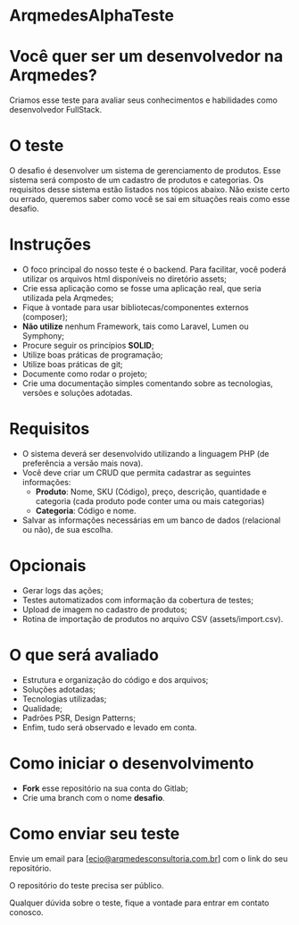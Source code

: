 # ArqmedesAlphaTeste

# Você quer ser um desenvolvedor na Arqmedes?

Criamos esse teste para avaliar seus conhecimentos e habilidades como desenvolvedor FullStack.

# O teste

O desafio é desenvolver um sistema de gerenciamento de produtos. Esse sistema será composto de um cadastro de produtos e categorias. Os requisitos desse sistema estão listados nos tópicos abaixo.
Não existe certo ou errado, queremos saber como você se sai em situações reais como esse desafio.

# Instruções

- O foco principal do nosso teste é o backend. Para facilitar, você poderá utilizar os arquivos html  disponíveis no diretório assets;
- Crie essa aplicação como se fosse uma aplicação real, que seria utilizada pela Arqmedes;
- Fique à vontade para usar bibliotecas/componentes externos (composer);
- **Não utilize** nenhum Framework, tais como Laravel, Lumen ou Symphony;
- Procure seguir os princípios **SOLID**;
- Utilize boas práticas de programação;
- Utilize boas práticas de git;
- Documente como rodar o projeto;
- Crie uma documentação simples comentando sobre as tecnologias, versões e soluções adotadas.

# Requisitos

- O sistema deverá ser desenvolvido utilizando a linguagem PHP (de preferência a versão mais nova).
- Você deve criar um CRUD que permita cadastrar as seguintes informações:
  - **Produto**: Nome, SKU (Código), preço, descrição, quantidade e categoria (cada produto pode conter uma ou mais categorias)
  - **Categoria**: Código e nome.
- Salvar as informações necessárias em um banco de dados (relacional ou não), de sua escolha.

# Opcionais

- Gerar logs das ações;
- Testes automatizados com informação da cobertura de testes;
- Upload de imagem no cadastro de produtos;
- Rotina de importação de produtos no arquivo CSV (assets/import.csv).

# O que será avaliado

- Estrutura e organização do código e dos arquivos;
- Soluções adotadas;
- Tecnologias utilizadas;
- Qualidade;
- Padrões PSR, Design Patterns;
- Enfim, tudo será observado e levado em conta.

# Como iniciar o desenvolvimento

- **Fork** esse repositório na sua conta do Gitlab;
- Crie uma branch com o nome **desafio**.

# Como enviar seu teste

Envie um email para [ecio@arqmedesconsultoria.com.br] com o link do seu repositório.

O repositório do teste precisa ser público.

Qualquer dúvida sobre o teste, fique a vontade para entrar em contato conosco.
